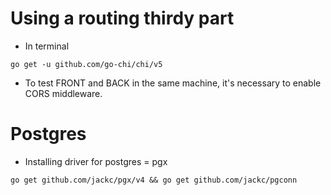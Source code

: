 # Using a routing thirdy part

* In terminal

``
go get -u github.com/go-chi/chi/v5
``

* To test FRONT and BACK in the same machine, it's necessary to enable CORS middleware.

# Postgres

* Installing driver for postgres = pgx

``
go get github.com/jackc/pgx/v4 &&
go get github.com/jackc/pgconn
``

